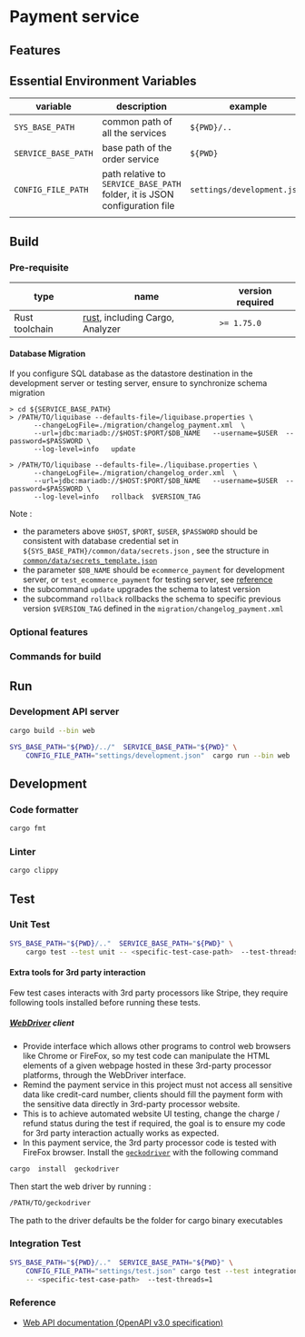 # Payment service
## Features
## Essential Environment Variables
|variable|description|example|
|--------|-----------|-------|
|`SYS_BASE_PATH`| common path of all the services| `${PWD}/..` |
|`SERVICE_BASE_PATH`| base path of the order service | `${PWD}` |
|`CONFIG_FILE_PATH`| path relative to `SERVICE_BASE_PATH` folder, it is JSON configuration file | `settings/development.json` |
||||

## Build
### Pre-requisite
| type | name | version required |
|------|------|------------------|
| Rust toolchain | [rust](https://github.com/rust-lang/rust), including Cargo, Analyzer | `>= 1.75.0` |


#### Database Migration
If you configure SQL database as the datastore destination in the development server or testing server, ensure to synchronize schema migration
```shell
> cd ${SERVICE_BASE_PATH}
> /PATH/TO/liquibase --defaults-file=/liquibase.properties \
      --changeLogFile=./migration/changelog_payment.xml  \
      --url=jdbc:mariadb://$HOST:$PORT/$DB_NAME   --username=$USER  --password=$PASSWORD \
      --log-level=info   update

> /PATH/TO/liquibase --defaults-file=./liquibase.properties \
      --changeLogFile=./migration/changelog_order.xml  \
      --url=jdbc:mariadb://$HOST:$PORT/$DB_NAME   --username=$USER  --password=$PASSWORD \
      --log-level=info   rollback  $VERSION_TAG
```
Note : 
- the parameters above `$HOST`, `$PORT`, `$USER`, `$PASSWORD` should be consistent with database credential set in `${SYS_BASE_PATH}/common/data/secrets.json` , see the structure in [`common/data/secrets_template.json`](../common/data/secrets_template.json)
- the parameter `$DB_NAME` should be `ecommerce_payment` for development server, or  `test_ecommerce_payment` for testing server, see [reference](../migrations/init_db.sql)
- the subcommand `update` upgrades the schema to latest version
- the subcommand `rollback` rollbacks the schema to specific previous version `$VERSION_TAG` defined in the `migration/changelog_payment.xml`


### Optional features
### Commands for build
## Run
### Development API server
```bash
cargo build --bin web

SYS_BASE_PATH="${PWD}/../"  SERVICE_BASE_PATH="${PWD}" \
    CONFIG_FILE_PATH="settings/development.json"  cargo run --bin web
```

## Development
### Code formatter
```bash
cargo fmt
```
### Linter
```bash
cargo clippy
```
## Test
### Unit Test
```bash
SYS_BASE_PATH="${PWD}/.."  SERVICE_BASE_PATH="${PWD}" \
    cargo test --test unit -- <specific-test-case-path>  --test-threads=1
```

#### Extra tools for 3rd party interaction
Few test cases interacts with 3rd party processors like Stripe, they require following tools installed before running these tests.
##### [WebDriver](https://developer.mozilla.org/en-US/docs/Web/WebDriver) client
- Provide interface which allows other programs to control web browsers like Chrome or FireFox, so my test code can manipulate the HTML elements of a given webpage hosted in these 3rd-party processor platforms, through the WebDriver interface.
- Remind the payment service in this project must not access all sensitive data like credit-card number, clients should fill the payment form with the sensitive data directly in 3rd-party processor website.
- This is to achieve automated website UI testing, change the charge / refund status during the test if required, the goal is to ensure my code for 3rd party interaction actually works as expected.
- In this payment service, the 3rd party processor code is tested with FireFox browser. Install the [`geckodriver`](https://github.com/mozilla/geckodriver) with the following command

```bash
cargo  install  geckodriver
```

Then start the web driver by running :

```bash
/PATH/TO/geckodriver
```

The path to the driver defaults be the folder for cargo binary executables

### Integration Test
```bash
SYS_BASE_PATH="${PWD}/.."  SERVICE_BASE_PATH="${PWD}" \
    CONFIG_FILE_PATH="settings/test.json" cargo test --test integration \
    -- <specific-test-case-path>  --test-threads=1
```
### Reference
- [Web API documentation (OpenAPI v3.0 specification)](./doc/api/openapi.yaml)
